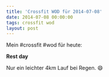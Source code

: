 ```yaml
---
title: 'Crossfit WOD für 2014-07-08'
date: 2014-07-08 00:00:00 
tags: crossfit wod
layout: post
---
```

Mein #crossfit #wod für heute:

**Rest day**

Nur ein leichter 4km Lauf bei Regen. :smile:
